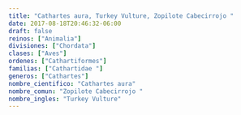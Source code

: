 ```yaml
---
title: "Cathartes aura, Turkey Vulture, Zopilote Cabecirrojo "
date: 2017-08-18T20:46:32-06:00
draft: false
reinos: ["Animalia"]
divisiones: ["Chordata"]
clases: ["Aves"]
ordenes: ["Cathartiformes"]
familias: ["Cathartidae "]
generos: ["Cathartes"]
nombre_cientifico: "Cathartes aura"
nombre_comun: "Zopilote Cabecirrojo "
nombre_ingles: "Turkey Vulture"
---
```

